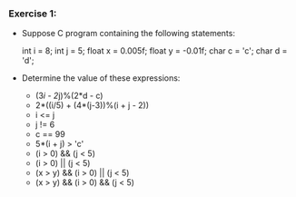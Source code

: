 ### Exercise 1:

- Suppose C program containing the following statements:

    int   i =  8;
    int   j =  5;
    float x =  0.005f;
    float y = -0.01f;
    char  c = 'c';
    char  d = 'd';

- Determine the value of these expressions:

    - (3*i - 2*j)%(2*d - c)
    -  2*((i/5) + (4*(j-3))%(i + j - 2))
    -  i <= j
    -  j != 6
    -  c == 99
    -  5*(i + j) > 'c'
    - (i > 0) && (j < 5)
    - (i > 0) || (j < 5)
    - (x > y) && (i > 0) || (j < 5)
    - (x > y) && (i > 0) && (j < 5)
